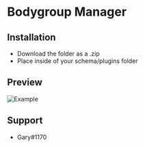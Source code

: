 # Bodygroup Manager

## Installation
 - Download the folder as a .zip
 - Place inside of your schema/plugins folder

## Preview
 ![Example](https://i.imgur.com/6bqX51s.png)

## Support
 - Gary#1170